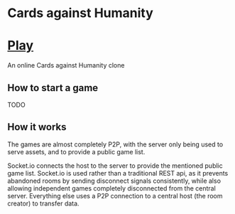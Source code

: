 # Cards against Humanity

# [Play](https://cah.rowaniscool.cf)

An online Cards against Humanity clone

## How to start a game
TODO

## How it works
The games are almost completely P2P, with the server only being used to serve assets, and to provide a public game list.

Socket.io connects the host to the server to provide the mentioned public game list. Socket.io is used rather than a traditional REST api, as it prevents abandoned rooms by sending disconnect signals consistently, while also allowing independent games completely disconnected from the central server. Everything else uses a P2P connection to a central host (the room creator) to transfer data.
